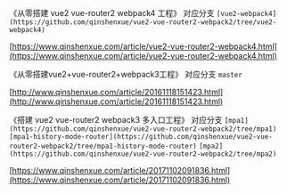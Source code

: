 
《从零搭建 vue2 vue-router2 webpack4 工程》 对应分支 `[vue2-webpack4](https://github.com/qinshenxue/vue2-vue-router2-webpack2/tree/vue2-webpack4)`

[https://www.qinshenxue.com/article/vue2-vue-router2-webpack4.html](https://www.qinshenxue.com/article/vue2-vue-router2-webpack4.html)


《从零搭建vue2+vue-router2+webpack3工程》 对应分支 `master`

[http://www.qinshenxue.com/article/20161118151423.html](http://www.qinshenxue.com/article/20161118151423.html)


《搭建 vue2 vue-router2 webpack3 多入口工程》 对应分支 `[mpa1](https://github.com/qinshenxue/vue2-vue-router2-webpack2/tree/mpa1)` `[mpa1-history-mode-router](https://github.com/qinshenxue/vue2-vue-router2-webpack2/tree/mpa1-history-mode-router)` `[mpa2](https://github.com/qinshenxue/vue2-vue-router2-webpack2/tree/mpa2)`

[https://www.qinshenxue.com/article/20171102091836.html](https://www.qinshenxue.com/article/20171102091836.html)
